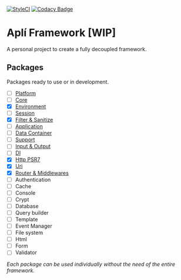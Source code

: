 [![StyleCI](https://github.styleci.io/repos/113176973/shield?branch=master)](https://github.styleci.io/repos/113176973)
[![Codacy Badge](https://api.codacy.com/project/badge/Grade/207678a73b2a46cebda669f247b59f77)](https://www.codacy.com/app/mandrade.danilo/apli-framework?utm_source=github.com&amp;utm_medium=referral&amp;utm_content=dmandrade/apli-framework&amp;utm_campaign=Badge_Grade)

# Aplí Framework [WIP]

A personal project to create a fully decoupled framework.

## Packages

Packages ready to use or in development.

- [ ] [Platform](https://github.com/dmandrade/apli-platform)
- [ ] [Core](https://github.com/dmandrade/apli-core)
- [x] [Environment](https://github.com/dmandrade/apli-environment)
- [ ] [Session](https://github.com/dmandrade/apli-session)
- [x] [Filter & Sanitize](https://github.com/dmandrade/apli-filter)
- [ ] [Application](https://github.com/dmandrade/apli-application)
- [ ] [Data Container](https://github.com/dmandrade/apli-data)
- [ ] [Support](https://github.com/dmandrade/apli-support)
- [ ] [Input & Output](https://github.com/dmandrade/apli-io)
- [ ] [DI](https://github.com/dmandrade/apli-di)
- [x] [Http PSR7](https://github.com/dmandrade/apli-http)
- [x] [Uri](https://github.com/dmandrade/apli-uri)
- [x] [Router & Middlewares](https://github.com/dmandrade/apli-router)
- [ ] Authentication
- [ ] Cache
- [ ] Console
- [ ] Crypt
- [ ] Database
- [ ] Query builder
- [ ] Template
- [ ] Event Manager
- [ ] File system
- [ ] Html
- [ ] Form
- [ ] Validator

*Each package can be used individually without the need of the entire framework.*

